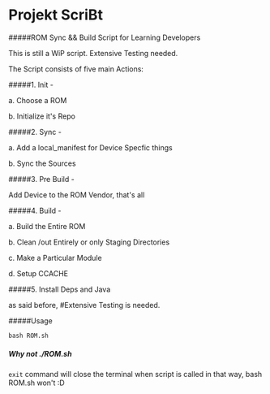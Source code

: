 # Projekt ScriBt

#####ROM Sync && Build Script for Learning Developers
 
This is still a WiP script. Extensive Testing needed.

The Script consists of five main Actions:

#####1. Init -
 
  a. Choose a ROM

  b. Initialize it's Repo

#####2. Sync - 
  
  a. Add a local_manifest for Device Specfic things

  b. Sync the Sources

#####3. Pre Build - 

  Add Device to the ROM Vendor, that's all

#####4. Build -
  
  a. Build the Entire ROM
  
  b. Clean /out Entirely or only Staging Directories
  
  c. Make a Particular Module

  d. Setup CCACHE
  
#####5. Install Deps and Java

as said before, 
#Extensive Testing is needed.


#####Usage
```
bash ROM.sh
```

##### Why not ./ROM.sh
```exit``` command will close the terminal when script is called in that 
way, bash ROM.sh won't :D
